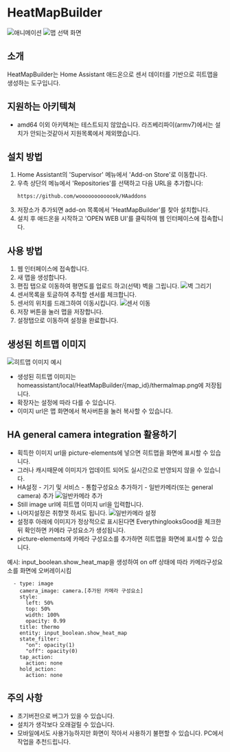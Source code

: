 # HeatMapBuilder

![애니메이션](img/animation.webp)
![맵 선택 화면](img/maps.png)

## 소개
HeatMapBuilder는 Home Assistant 애드온으로 센서 데이터를 기반으로 히트맵을 생성하는 도구입니다.

## 지원하는 아키텍쳐
- amd64 이외 아키텍쳐는 테스트되지 않았습니다. 라즈베리파이(armv7)에서는 설치가 안되는것같아서 지원목록에서 제외했습니다.

## 설치 방법
1. Home Assistant의 'Supervisor' 메뉴에서 'Add-on Store'로 이동합니다.
2. 우측 상단의 메뉴에서 'Repositories'를 선택하고 다음 URL을 추가합니다:
   ```
   https://github.com/wooooooooooook/HAaddons
   ```
3. 저장소가 추가되면 add-on 목록에서 'HeatMapBuilder'를 찾아 설치합니다.
4. 설치 후 애드온을 시작하고 'OPEN WEB UI'를 클릭하여 웹 인터페이스에 접속합니다.

## 사용 방법
1. 웹 인터페이스에 접속합니다.
2. 새 맵을 생성합니다.
3. 편집 탭으로 이동하여 평면도를 업로드 하고(선택) 벽을 그립니다.
![벽 그리기](img/drawing.png)
4. 센서목록을 토글하여 추적할 센서를 체크합니다.
5. 센서의 위치를 드래그하여 이동시킵니다.
![센서 이동](img/positioningSensors.png)
6. 저장 버튼을 눌러 맵을 저장합니다.
7. 설정탭으로 이동하여 설정을 완료합니다.

## 생성된 히트맵 이미지
![히트맵 이미지 예시](img/thermal_map.png)
- 생성된 히트맵 이미지는 homeassistant/local/HeatMapBuilder/{map_id}/thermalmap.png에 저장됩니다.
- 확장자는 설정에 따라 다를 수 있습니다.
- 이미지 url은 맵 화면에서 복사버튼을 눌러 복사할 수 있습니다.

## HA general camera integration 활용하기
- 획득한 이미지 url을 picture-elements에 넣으면 히트맵을 화면에 표시할 수 있습니다.
- 그러나 캐시때문에 이미지가 업데이트 되어도 실시간으로 반영되지 않을 수 있습니다.
- HA설정 - 기기 및 서비스 - 통합구성요소 추가하기 - 일반카메라(또는 general camera) 추가
![일반카메라 추가](img/general_camera.png)
- Still image url에 히트맵 이미지 url을 입력합니다.
- 나머지설정은 취향껏 하셔도 됩니다.
![일반카메라 설정](img/everythinglooksgood.png)
- 설정후 아래에 이미지가 정상적으로 표시된다면 EverythinglooksGood을 체크한뒤 확인하면 카메라 구성요소가 생성됩니다.
- picture-elements에 카메라 구성요소를 추가하면 히트맵을 화면에 표시할 수 있습니다.

예시: input_boolean.show_heat_map을 생성하여 on off 상태에 따라 카메라구성요소를 화면에 오버레이시킴
```
  - type: image
    camera_image: camera.[추가된 카메라 구성요소]
    style:
      left: 50%
      top: 50%
      width: 100%
      opacity: 0.99
    title: thermo
    entity: input_boolean.show_heat_map
    state_filter:
      "on": opacity(1)
      "off": opacity(0)
    tap_action:
      action: none
    hold_action:
      action: none
```

## 주의 사항
- 초기버전으로 버그가 있을 수 있습니다.
- 설치가 생각보다 오래걸릴 수 있습니다.
- 모바일에서도 사용가능하지만 화면이 작아서 사용하기 불편할 수 있습니다. PC에서 작업을 추천드립니다.
